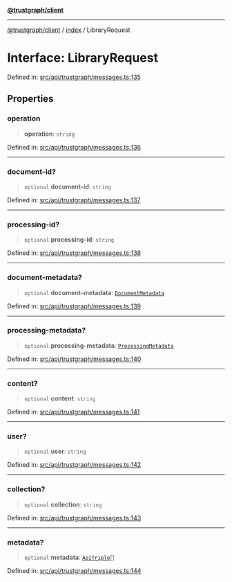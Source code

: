 [**@trustgraph/client**](../../README.md)

***

[@trustgraph/client](../../README.md) / [index](../README.md) / LibraryRequest

# Interface: LibraryRequest

Defined in: [src/api/trustgraph/messages.ts:135](https://github.com/trustgraph-ai/trustgraph-ts-client/blob/edcc8c01cf9c2f58c76719d5d2aa7058546360d9/src/api/trustgraph/messages.ts#L135)

## Properties

### operation

> **operation**: `string`

Defined in: [src/api/trustgraph/messages.ts:136](https://github.com/trustgraph-ai/trustgraph-ts-client/blob/edcc8c01cf9c2f58c76719d5d2aa7058546360d9/src/api/trustgraph/messages.ts#L136)

***

### document-id?

> `optional` **document-id**: `string`

Defined in: [src/api/trustgraph/messages.ts:137](https://github.com/trustgraph-ai/trustgraph-ts-client/blob/edcc8c01cf9c2f58c76719d5d2aa7058546360d9/src/api/trustgraph/messages.ts#L137)

***

### processing-id?

> `optional` **processing-id**: `string`

Defined in: [src/api/trustgraph/messages.ts:138](https://github.com/trustgraph-ai/trustgraph-ts-client/blob/edcc8c01cf9c2f58c76719d5d2aa7058546360d9/src/api/trustgraph/messages.ts#L138)

***

### document-metadata?

> `optional` **document-metadata**: [`DocumentMetadata`](DocumentMetadata.md)

Defined in: [src/api/trustgraph/messages.ts:139](https://github.com/trustgraph-ai/trustgraph-ts-client/blob/edcc8c01cf9c2f58c76719d5d2aa7058546360d9/src/api/trustgraph/messages.ts#L139)

***

### processing-metadata?

> `optional` **processing-metadata**: [`ProcessingMetadata`](ProcessingMetadata.md)

Defined in: [src/api/trustgraph/messages.ts:140](https://github.com/trustgraph-ai/trustgraph-ts-client/blob/edcc8c01cf9c2f58c76719d5d2aa7058546360d9/src/api/trustgraph/messages.ts#L140)

***

### content?

> `optional` **content**: `string`

Defined in: [src/api/trustgraph/messages.ts:141](https://github.com/trustgraph-ai/trustgraph-ts-client/blob/edcc8c01cf9c2f58c76719d5d2aa7058546360d9/src/api/trustgraph/messages.ts#L141)

***

### user?

> `optional` **user**: `string`

Defined in: [src/api/trustgraph/messages.ts:142](https://github.com/trustgraph-ai/trustgraph-ts-client/blob/edcc8c01cf9c2f58c76719d5d2aa7058546360d9/src/api/trustgraph/messages.ts#L142)

***

### collection?

> `optional` **collection**: `string`

Defined in: [src/api/trustgraph/messages.ts:143](https://github.com/trustgraph-ai/trustgraph-ts-client/blob/edcc8c01cf9c2f58c76719d5d2aa7058546360d9/src/api/trustgraph/messages.ts#L143)

***

### metadata?

> `optional` **metadata**: [`ApiTriple`](ApiTriple.md)[]

Defined in: [src/api/trustgraph/messages.ts:144](https://github.com/trustgraph-ai/trustgraph-ts-client/blob/edcc8c01cf9c2f58c76719d5d2aa7058546360d9/src/api/trustgraph/messages.ts#L144)
